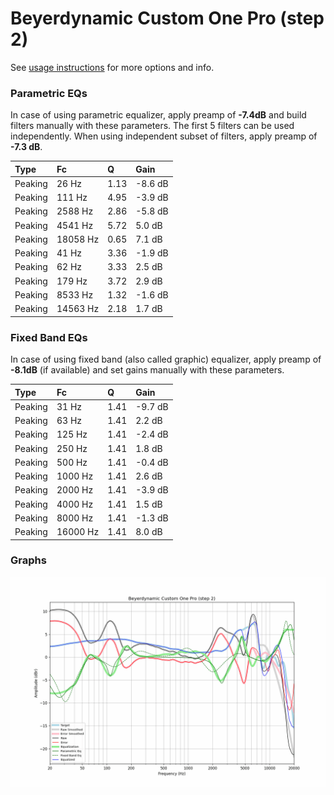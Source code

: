 # Beyerdynamic Custom One Pro (step 2)
See [usage instructions](https://github.com/jaakkopasanen/AutoEq#usage) for more options and info.

### Parametric EQs
In case of using parametric equalizer, apply preamp of **-7.4dB** and build filters manually
with these parameters. The first 5 filters can be used independently.
When using independent subset of filters, apply preamp of **-7.3 dB**.

| Type    | Fc       |    Q | Gain    |
|:--------|:---------|:-----|:--------|
| Peaking | 26 Hz    | 1.13 | -8.6 dB |
| Peaking | 111 Hz   | 4.95 | -3.9 dB |
| Peaking | 2588 Hz  | 2.86 | -5.8 dB |
| Peaking | 4541 Hz  | 5.72 | 5.0 dB  |
| Peaking | 18058 Hz | 0.65 | 7.1 dB  |
| Peaking | 41 Hz    | 3.36 | -1.9 dB |
| Peaking | 62 Hz    | 3.33 | 2.5 dB  |
| Peaking | 179 Hz   | 3.72 | 2.9 dB  |
| Peaking | 8533 Hz  | 1.32 | -1.6 dB |
| Peaking | 14563 Hz | 2.18 | 1.7 dB  |

### Fixed Band EQs
In case of using fixed band (also called graphic) equalizer, apply preamp of **-8.1dB**
(if available) and set gains manually with these parameters.

| Type    | Fc       |    Q | Gain    |
|:--------|:---------|:-----|:--------|
| Peaking | 31 Hz    | 1.41 | -9.7 dB |
| Peaking | 63 Hz    | 1.41 | 2.2 dB  |
| Peaking | 125 Hz   | 1.41 | -2.4 dB |
| Peaking | 250 Hz   | 1.41 | 1.8 dB  |
| Peaking | 500 Hz   | 1.41 | -0.4 dB |
| Peaking | 1000 Hz  | 1.41 | 2.6 dB  |
| Peaking | 2000 Hz  | 1.41 | -3.9 dB |
| Peaking | 4000 Hz  | 1.41 | 1.5 dB  |
| Peaking | 8000 Hz  | 1.41 | -1.3 dB |
| Peaking | 16000 Hz | 1.41 | 8.0 dB  |

### Graphs
![](./Beyerdynamic%20Custom%20One%20Pro%20(step%202).png)